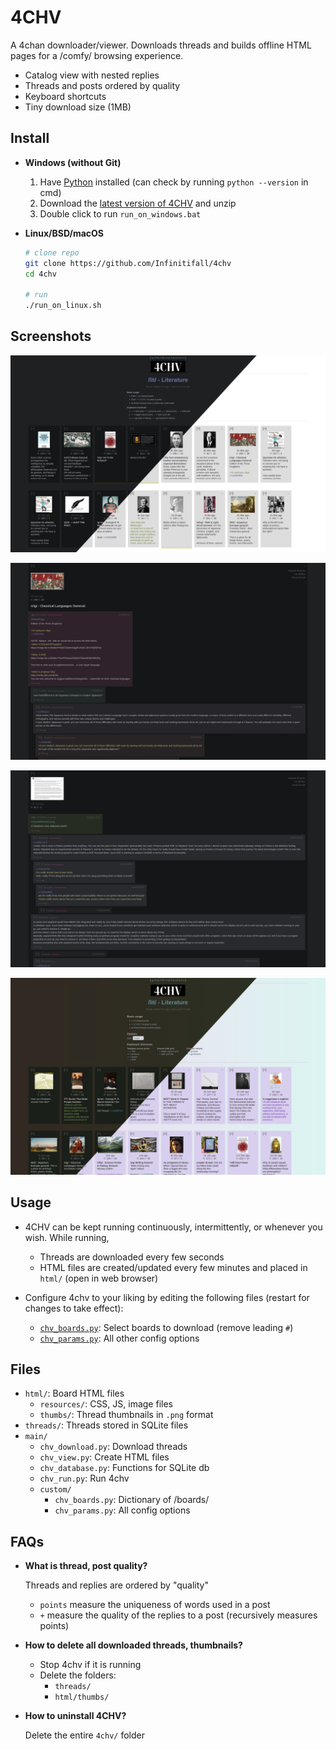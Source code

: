 # 4CHV

A 4chan downloader/viewer. Downloads threads and builds offline HTML pages for a /comfy/ browsing experience.

- Catalog view with nested replies
- Threads and posts ordered by quality
- Keyboard shortcuts
- Tiny download size (1MB)


## Install

- **Windows (without Git)**
  1. Have [Python](https://www.python.org/downloads/) installed (can check by running `python --version` in cmd)
  2. Download the [latest version of 4CHV](https://github.com/Infinitifall/4chv/archive/refs/heads/main.zip) and unzip
  3. Double click to run `run_on_windows.bat`


- **Linux/BSD/macOS**

  ```bash
  # clone repo
  git clone https://github.com/Infinitifall/4chv
  cd 4chv

  # run
  ./run_on_linux.sh
  ```


## Screenshots

![screenshot](screenshots/screenshot2.png)

![screenshot](screenshots/screenshot.png)

![screenshot](screenshots/screenshot3.png)

![screenshot](screenshots/screenshot4.png)


## Usage

- 4CHV can be kept running continuously, intermittently, or whenever you wish. While running,
  - Threads are downloaded every few seconds
  - HTML files are created/updated every few minutes and placed in `html/` (open in web browser)

- Configure 4chv to your liking by editing the following files (restart for changes to take effect):
  - [`chv_boards.py`](./main/custom/chv_boards.py): Select boards to download (remove leading `#`)
  - [`chv_params.py`](./main/custom/chv_params.py): All other config options


## Files

- `html/`: Board HTML files
  - `resources/`: CSS, JS, image files
  - `thumbs/`: Thread thumbnails in `.png` format
- `threads/`: Threads stored in SQLite files
- `main/`
  - `chv_download.py`: Download threads
  - `chv_view.py`: Create HTML files
  - `chv_database.py`: Functions for SQLite db
  - `chv_run.py`: Run 4chv
  - `custom/`
    - `chv_boards.py`: Dictionary of /boards/
    - `chv_params.py`: All config options


## FAQs

- **What is thread, post quality?**

  Threads and replies are ordered by "quality"
    - `points` measure the uniqueness of words used in a post
    - `+` measure the quality of the replies to a post (recursively measures points)


- **How to delete all downloaded threads, thumbnails?**
  - Stop 4chv if it is running
  - Delete the folders:
    - `threads/`
    - `html/thumbs/`


- **How to uninstall 4CHV?**

  Delete the entire `4chv/` folder
